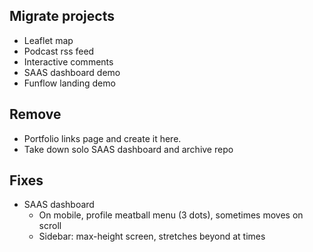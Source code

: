 ## Migrate projects

-   Leaflet map
-   Podcast rss feed
-   Interactive comments
-   SAAS dashboard demo
-   Funflow landing demo

## Remove

-   Portfolio links page and create it here.
-   Take down solo SAAS dashboard and archive repo

## Fixes

-   SAAS dashboard
    -   On mobile, profile meatball menu (3 dots), sometimes moves on scroll
    -   Sidebar: max-height screen, stretches beyond at times
